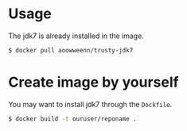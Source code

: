 # Usage

The jdk7 is already installed in the image.

```sh
$ docker pull aoowweenn/trusty-jdk7
```

# Create image by yourself
You may want to install jdk7 through the `Dockfile`.

```sh
$ docker build -t ouruser/reponame .
```
